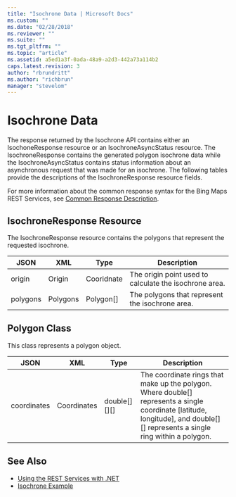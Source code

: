 ```yaml
---
title: "Isochrone Data | Microsoft Docs"
ms.custom: ""
ms.date: "02/28/2018"
ms.reviewer: ""
ms.suite: ""
ms.tgt_pltfrm: ""
ms.topic: "article"
ms.assetid: a5ed1a3f-0ada-48a9-a2d3-442a73a114b2
caps.latest.revision: 3
author: "rbrundritt"
ms.author: "richbrun"
manager: "stevelom"
---
```

# Isochrone Data
The response returned by the Isochrone API contains either an IsochoneResponse resource or an IsochroneAsyncStatus resource. The IsochroneResponse contains the generated polygon isochrone data while the IsochroneAsyncStatus contains status information about an asynchronous request that was made for an isochrone. The following tables provide the descriptions of the IsochroneResponse resource fields.

For more information about the common response syntax for the Bing Maps REST Services, see [Common Response Description](../rest-services/common-response-description.md).

## IsochroneResponse Resource

The IsochroneResponse resource contains the polygons that represent the requested isochrone.

| JSON     | XML      | Type        | Description                                     |
|----------|----------|-------------|-------------------------------------------------|
| origin   | Origin   | Cooridnate  | The origin point used to calculate the isochrone area. |
| polygons | Polygons | Polygon\[\] | The polygons that represent the isochrone area. |

## Polygon Class

This class represents a polygon object.

| JSON        | XML         | Type               | Description     |
|-------------|-------------|--------------------|-----------------|
| coordinates | Coordinates | double\[\]\[\]\[\] | The coordinate rings that make up the polygon. Where double\[\] represents a single coordinate \[latitude, longitude\], and double\[\]\[\] represents a single ring within a polygon. |

## See Also

* [Using the REST Services with .NET](../rest-services/using-the-rest-services-with-net.md)
* [Isochrone Example](../rest-services/isochrone-example.md)
